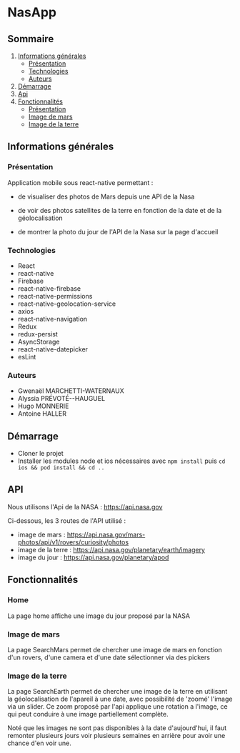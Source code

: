 # NasApp

## Sommaire
1. [Informations générales](#informations-generales)
    - [Présentation](#presentation)
    - [Technologies](#technologies)
    - [Auteurs](#auteurs)
2. [Démarrage](#demarrage)
3. [Api](#api)
3. [Fonctionnalités](#fonctionnalites)
    - [Présentation](#presentation)
    - [Image de mars](#image-de-mars)
    - [Image de la terre](#image-de-la-terre)
    
    
## Informations générales

### Présentation
Application mobile sous react-native permettant :
- de visualiser des photos de Mars depuis une API de la Nasa

- de voir des photos satellites de la terre en fonction de la date 
et de la géolocalisation

- de montrer la photo du jour de l'API de la Nasa sur la page d'accueil

### Technologies

- React
- react-native
- Firebase
- react-native-firebase
- react-native-permissions
- react-native-geolocation-service
- axios
- react-native-navigation
- Redux
- redux-persist
- AsyncStorage
- react-native-datepicker
- esLint

### Auteurs

- Gwenaël MARCHETTI-WATERNAUX
- Alyssia PRÉVOTÉ--HAUGUEL
- Hugo MONNERIE
- Antoine HALLER

## Démarrage

- Cloner le projet 
- Installer les modules node et ios nécessaires avec `npm install` puis `cd ios && pod install && cd ..`

## API

Nous utilisons l'Api de la NASA : https://api.nasa.gov

Ci-dessous, les 3 routes de l'API utilisé :
- image de mars : https://api.nasa.gov/mars-photos/api/v1/rovers/curiosity/photos
- image de la terre : https://api.nasa.gov/planetary/earth/imagery
- image du jour : https://api.nasa.gov/planetary/apod

## Fonctionnalités

### Home
La page home affiche une image du jour proposé par la NASA

### Image de mars
La page SearchMars permet de chercher une image de mars
en fonction d'un rovers, d'une camera et d'une date sélectionner via des 
pickers

### Image de la terre
La page SearchEarth permet de chercher une image de la terre en utilisant 
la géolocalisation de l'apareil à une date, avec possibilité de 'zoomé' l'image
via un slider. Ce zoom proposé par l'api applique une rotation a l'image, ce
qui peut conduire à une image partiellement complète.

Noté que les images ne sont pas disponibles à la date d'aujourd'hui, 
il faut remonter plusieurs jours voir plusieurs semaines en arrière pour 
avoir une chance d'en voir une.



